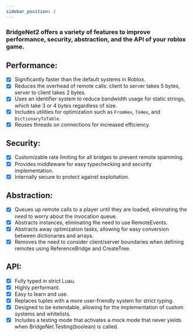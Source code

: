```yaml
---
sidebar_position: 2
---
```


### BridgeNet2 offers a variety of features to improve performance, security, abstraction, and the API of your roblox game.

## Performance:

- [x] Significantly faster than the default systems in Roblox.
- [x] Reduces the overhead of remote calls: client to server takes 5 bytes, server to client takes 2 bytes.
- [x] Uses an identifier system to reduce bandwidth usage for static strings, which take 3 or 4 bytes regardless of size.
- [x] Includes utilities for optimization such as `FromHex`, `ToHex`, and `DictionaryToTable`.
- [x] Reuses threads on connections for increased efficiency.

## Security:

- [x] Customizable rate limiting for all bridges to prevent remote spamming.
- [x] Provides middleware for easy typechecking and security implementation.
- [x] Internally secure to protect against exploitation.

## Abstraction:

- [x] Queues up remote calls to a player until they are loaded, eliminating the need to worry about the invocation queue.
- [x] Abstracts instances, eliminating the need to use RemoteEvents.
- [x] Abstracts away optimization tasks, allowing for easy conversion between dictionaries and arrays.
- [x] Removes the need to consider client/server boundaries when defining remotes using ReferenceBridge and CreateTree.

## API:

- [x] Fully typed in strict Luau.
- [x] Highly performant.
- [x] Easy to learn and use.
- [x] Replaces tuples with a more user-friendly system for strict typing.
- [x] Designed to be extendable, allowing for the implementation of custom systems and whitelists.
- [x] Includes a testing mode that activates a mock mode that never yields when BridgeNet.Testing(boolean) is called.
